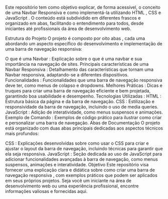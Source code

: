 Este repositório tem como objetivo explicar, de forma acessível, o conceito de uma Navbar Responsiva e como implementá-la utilizando HTML , CSS e JavaScript . O conteúdo está subdividido em diferentes frascos e organizado em abas, facilitando o entendimento para todos, desde iniciantes até profissionais da área de desenvolvimento web.

Estrutura do Projeto
O projeto é composto por oito abas , cada uma abordando um aspecto específico do desenvolvimento e implementação de uma barra de navegação responsiva:

O que é uma Navbar : Explicação sobre o que é uma navbar e sua importância na navegação de sites.
Principais características de uma Navbar Responsiva : Detalhamento das características que tornam uma Navbar responsiva, adaptando-se a diferentes dispositivos.
Funcionalidades : Funcionalidades que uma barra de navegação responsiva deve ter, como menus de colapso e dropdowns.
Melhores Práticas : Dicas e truques para criar uma barra de navegação eficiente e bem projetada, garantindo boa usabilidade e desempenho.
Tecnologias Utilizadas :
HTML : Estrutura básica da página e da barra de navegação.
CSS : Estilização e responsividade da barra de navegação, incluindo o uso de media queries.
JavaScript : Adição de interatividade, como menus suspensos e animações.
Exemplo de Comando : Exemplos de código prático para ilustrar como criar e personalizar uma barra de navegação.
Abas de Documentação
O projeto está organizado com duas abas principais dedicadas aos aspectos técnicos mais profundos:

CSS : Explicações desenvolvidas sobre como usar o CSS para criar e ajustar o layout da barra de navegação, incluindo técnicas para garantir que ela seja responsiva.
JavaScript : Seção dedicada ao uso de JavaScript para adicionar funcionalidades avançadas à barra de navegação, como menus suspensos, animações e interatividade.
Objetivo
Este repositório visa fornecer uma explicação clara e didática sobre como criar uma barra de navegação responsiva , com exemplos práticos que podem ser aplicados em seus próprios projetos. Seja você um iniciante na área de desenvolvimento web ou uma experiência profissional, encontre informações valiosas e fornecidas aqui.
